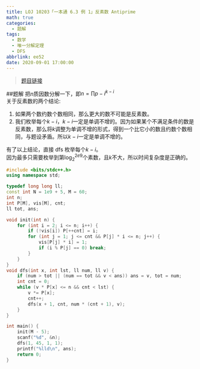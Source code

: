 ```yaml
---
title: LOJ 10203「一本通 6.3 例 1」反素数 Antiprime
math: true
categories:
  - 题解
tags:
  - 数学
  - 唯一分解定理
  - DFS
abbrlink: ee52
date: 2020-09-01 17:00:00
---
```



>[题目链接](https://loj.ac/problem/10203)  

##题解
把$n$质因数分解一下，即$n=\prod p-i^{k-i}$  
关于反素数的两个结论:  
1. 如果两个数约数个数相同，那么更大的数不可能是反素数。  
2. 我们枚举每个$k-i$，$k-i$一定是单调不增的。因为如果某个不满足条件的数是反素数，那么将$k$调整为单调不增的形式，得到一个比它小的数且约数个数相同，与题设矛盾。所以$k-i$一定是单调不增的。

有了以上结论，直接 dfs 枚举每个$k-i$。  
因为最多只需要枚举到第$\log_{2}^{2e9}$个素数，且$k$不大，所以时间复杂度是正确的。  

```cpp
#include <bits/stdc++.h>
using namespace std;

typedef long long ll;
const int N = 1e9 + 5, M = 60;
int n;
int P[M], vis[M], cnt;
ll tot, ans;

void init(int n) {
	for (int i = 2; i <= n; i++) {
		if (!vis[i]) P[++cnt] = i;
		for (int j = 1; j <= cnt && P[j] * i <= n; j++) {
			vis[P[j] * i] = 1;
			if (i % P[j] == 0) break;
		}
	}
}
void dfs(int x, int lst, ll num, ll v) {
    if (num > tot || (num == tot && v < ans)) ans = v, tot = num;
    int cnt = 0;
    while (v * P[x] <= n && cnt < lst) {
    	v *= P[x];
    	cnt++;
    	dfs(x + 1, cnt, num * (cnt + 1), v);
    }
}

int main() {
    init(M - 5);
    scanf("%d", &n);
    dfs(1, 45, 1, 1);
    printf("%lld\n", ans);
    return 0;
}
```
